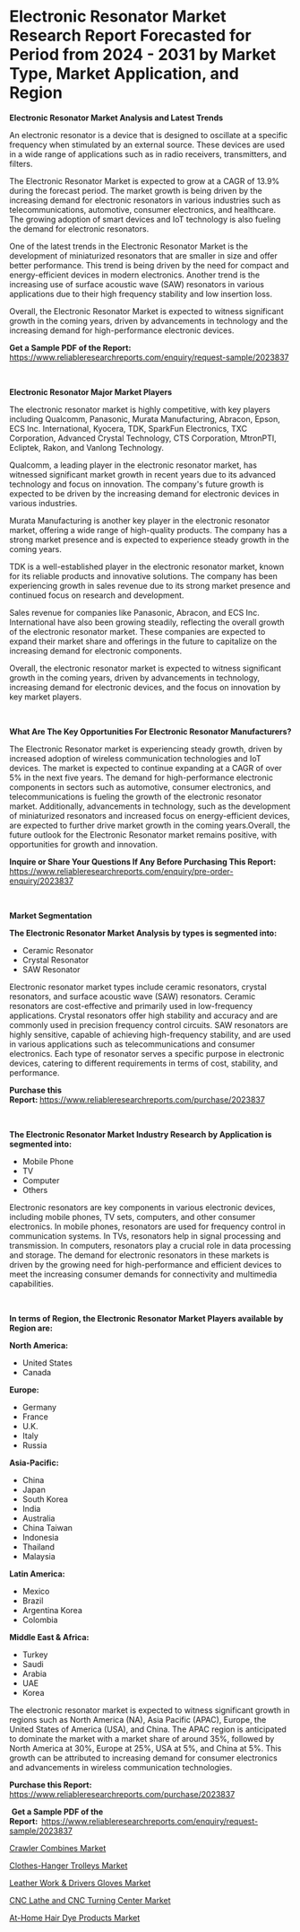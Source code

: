 <p><h1>Electronic Resonator Market Research Report Forecasted for Period from 2024 -  2031 by Market Type, Market Application, and Region</h1></p><p><strong>Electronic Resonator Market Analysis and Latest Trends</strong></p>
<p><p>An electronic resonator is a device that is designed to oscillate at a specific frequency when stimulated by an external source. These devices are used in a wide range of applications such as in radio receivers, transmitters, and filters.</p><p>The Electronic Resonator Market is expected to grow at a CAGR of 13.9% during the forecast period. The market growth is being driven by the increasing demand for electronic resonators in various industries such as telecommunications, automotive, consumer electronics, and healthcare. The growing adoption of smart devices and IoT technology is also fueling the demand for electronic resonators.</p><p>One of the latest trends in the Electronic Resonator Market is the development of miniaturized resonators that are smaller in size and offer better performance. This trend is being driven by the need for compact and energy-efficient devices in modern electronics. Another trend is the increasing use of surface acoustic wave (SAW) resonators in various applications due to their high frequency stability and low insertion loss.</p><p>Overall, the Electronic Resonator Market is expected to witness significant growth in the coming years, driven by advancements in technology and the increasing demand for high-performance electronic devices.</p></p>
<p><strong>Get a Sample PDF of the Report:&nbsp;</strong> <a href="https://www.reliableresearchreports.com/enquiry/request-sample/2023837">https://www.reliableresearchreports.com/enquiry/request-sample/2023837</a></p>
<p>&nbsp;</p>
<p><strong>Electronic Resonator Major Market Players</strong></p>
<p><p>The electronic resonator market is highly competitive, with key players including Qualcomm, Panasonic, Murata Manufacturing, Abracon, Epson, ECS Inc. International, Kyocera, TDK, SparkFun Electronics, TXC Corporation, Advanced Crystal Technology, CTS Corporation, MtronPTI, Ecliptek, Rakon, and Vanlong Technology.</p><p>Qualcomm, a leading player in the electronic resonator market, has witnessed significant market growth in recent years due to its advanced technology and focus on innovation. The company's future growth is expected to be driven by the increasing demand for electronic devices in various industries.</p><p>Murata Manufacturing is another key player in the electronic resonator market, offering a wide range of high-quality products. The company has a strong market presence and is expected to experience steady growth in the coming years.</p><p>TDK is a well-established player in the electronic resonator market, known for its reliable products and innovative solutions. The company has been experiencing growth in sales revenue due to its strong market presence and continued focus on research and development.</p><p>Sales revenue for companies like Panasonic, Abracon, and ECS Inc. International have also been growing steadily, reflecting the overall growth of the electronic resonator market. These companies are expected to expand their market share and offerings in the future to capitalize on the increasing demand for electronic components.</p><p>Overall, the electronic resonator market is expected to witness significant growth in the coming years, driven by advancements in technology, increasing demand for electronic devices, and the focus on innovation by key market players.</p></p>
<p>&nbsp;</p>
<p><strong>What Are The Key Opportunities For Electronic Resonator Manufacturers?</strong></p>
<p><p>The Electronic Resonator market is experiencing steady growth, driven by increased adoption of wireless communication technologies and IoT devices. The market is expected to continue expanding at a CAGR of over 5% in the next five years. The demand for high-performance electronic components in sectors such as automotive, consumer electronics, and telecommunications is fueling the growth of the electronic resonator market. Additionally, advancements in technology, such as the development of miniaturized resonators and increased focus on energy-efficient devices, are expected to further drive market growth in the coming years.Overall, the future outlook for the Electronic Resonator market remains positive, with opportunities for growth and innovation.</p></p>
<p><strong>Inquire or Share Your Questions If Any Before Purchasing This Report:</strong> <a href="https://www.reliableresearchreports.com/enquiry/pre-order-enquiry/2023837">https://www.reliableresearchreports.com/enquiry/pre-order-enquiry/2023837</a></p>
<p>&nbsp;</p>
<p><strong>Market Segmentation</strong></p>
<p><strong>The Electronic Resonator Market Analysis by types is segmented into:</strong></p>
<p><ul><li>Ceramic Resonator</li><li>Crystal Resonator</li><li>SAW Resonator</li></ul></p>
<p><p>Electronic resonator market types include ceramic resonators, crystal resonators, and surface acoustic wave (SAW) resonators. Ceramic resonators are cost-effective and primarily used in low-frequency applications. Crystal resonators offer high stability and accuracy and are commonly used in precision frequency control circuits. SAW resonators are highly sensitive, capable of achieving high-frequency stability, and are used in various applications such as telecommunications and consumer electronics. Each type of resonator serves a specific purpose in electronic devices, catering to different requirements in terms of cost, stability, and performance.</p></p>
<p><strong>Purchase this Report:&nbsp;</strong><a href="https://www.reliableresearchreports.com/purchase/2023837">https://www.reliableresearchreports.com/purchase/2023837</a></p>
<p>&nbsp;</p>
<p><strong>The Electronic Resonator Market Industry Research by Application is segmented into:</strong></p>
<p><ul><li>Mobile Phone</li><li>TV</li><li>Computer</li><li>Others</li></ul></p>
<p><p>Electronic resonators are key components in various electronic devices, including mobile phones, TV sets, computers, and other consumer electronics. In mobile phones, resonators are used for frequency control in communication systems. In TVs, resonators help in signal processing and transmission. In computers, resonators play a crucial role in data processing and storage. The demand for electronic resonators in these markets is driven by the growing need for high-performance and efficient devices to meet the increasing consumer demands for connectivity and multimedia capabilities.</p></p>
<p>&nbsp;</p>
<p><strong>In terms of Region, the Electronic Resonator Market Players available by Region are:</strong></p>
<p>
    <p> <strong> North America: </strong>
        <ul>
            <li>United States</li>
            <li>Canada</li>
        </ul>
        </p> 
    <p> <strong> Europe: </strong>
        <ul>
            <li>Germany</li>
            <li>France</li>
            <li>U.K.</li>
            <li>Italy</li>
            <li>Russia</li>
        </ul>
        </p> 
    <p> <strong> Asia-Pacific: </strong>
        <ul>
            <li>China</li>
            <li>Japan</li>
            <li>South Korea</li>
            <li>India</li>
            <li>Australia</li>
            <li>China Taiwan</li>
            <li>Indonesia</li>
            <li>Thailand</li>
            <li>Malaysia</li>
        </ul>
        </p> 
    <p> <strong> Latin America: </strong>
        <ul>
            <li>Mexico</li>
            <li>Brazil</li>
            <li>Argentina Korea</li>
            <li>Colombia</li>
        </ul>
        </p> 
    <p> <strong> Middle East & Africa: </strong>
        <ul>
            <li>Turkey</li>
            <li>Saudi</li>
            <li>Arabia</li>
            <li>UAE</li>
            <li>Korea</li>
        </ul>
    </p>
    </p>
<p><p>The electronic resonator market is expected to witness significant growth in regions such as North America (NA), Asia Pacific (APAC), Europe, the United States of America (USA), and China. The APAC region is anticipated to dominate the market with a market share of around 35%, followed by North America at 30%, Europe at 25%, USA at 5%, and China at 5%. This growth can be attributed to increasing demand for consumer electronics and advancements in wireless communication technologies.</p></p>
<p><strong>Purchase this Report: </strong><a href="https://www.reliableresearchreports.com/purchase/2023837">https://www.reliableresearchreports.com/purchase/2023837</a></p>
<p>&nbsp;<strong>Get a Sample PDF of the Report:&nbsp;&nbsp;</strong><a href="https://www.reliableresearchreports.com/enquiry/request-sample/2023837">https://www.reliableresearchreports.com/enquiry/request-sample/2023837</a></p>
<p><strong></strong></p>
<p><p><a href="https://florentine-yuzu-f42.notion.site/Crawler-Combines-Market-Furnish-Information-about-Market-Size-Market-Share-Market-Dynamics-and-Pr-ac0c90043c174f8bb58f7c4b77f4d184">Crawler Combines Market</a></p><p><a href="https://fuschia-pecorino-a6d.notion.site/Clothes-Hanger-Trolleys-Market-Research-Report-Provides-thorough-Industry-Overview-which-offers-an--22facc1fb1fb4d07bc2157d375de544a">Clothes-Hanger Trolleys Market</a></p><p><a href="https://view.publitas.com/reportprime-1/leather-work-drivers-gloves-market-size-and-growth-market-segmentation-regional-and-country-breakdowns-and-market-trends-for-period-from-2024-2031/">Leather Work & Drivers Gloves Market</a></p><p><a href="https://changeable-paste-463.notion.site/CNC-Lathe-and-CNC-Turning-Center-Market-Size-Growth-Outlook-from-2024-to-2031-projecting-at-Market-59bcdbd0a6664fe3bd10f80277d91d50">CNC Lathe and CNC Turning Center Market</a></p><p><a href="https://view.publitas.com/reportprime-1/at-home-hair-dye-products-market-research-report-forecasted-for-period-from-2024-2031-by-market-type-market-application-and-region/">At-Home Hair Dye Products Market</a></p></p>